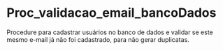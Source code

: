 # Proc_validacao_email_bancoDados

Procedure para cadastrar usuários no banco de dados e validar se este mesmo e-mail já não foi cadastrado, para não gerar duplicatas. 
